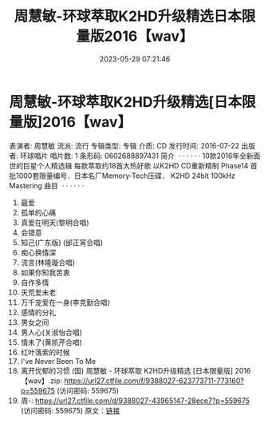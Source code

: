 ﻿---
title: 周慧敏-环球萃取K2HD升级精选日本限量版2016【wav】
date: 2023-05-29 07:21:46
categories: WAV车载音乐、镜像
tags: 华语中文
---
# 周慧敏-环球萃取K2HD升级精选[日本限量版]2016【wav】

表演者: 周慧敏
流派: 流行
专辑类型: 专辑
介质: CD
发行时间: 2016-07-22
出版者: 环球唱片
唱片数: 1
条形码: 0602688897431
简介  · · · · · ·
10款2016年全新面世的巨星个人精选辑
每款萃取约18首大热好歌 以K2HD CD重新精制
Phase14
首批1000套限量编号．日本名厂Memory-Tech压碟．
K2HD 24bit 100kHz Mastering
曲目  · · · · · ·
01. 最爱
02. 孤单的心痛
03. 真爱在明天(黎明合唱)
04. 会错意
05. 知己(广东版) (邰正宵合唱)
06. 痴心换情深
07. 流言(林隆璇合唱)
08. 如果你知我苦衷
09. 自作多情
10. 天荒爱未老
11. 万千宠爱在一身(李克勤合唱)
12. 感情的分礼
13. 男女之间
14. 男人心(关淑怡合唱)
15. 情未了(黄凯芹合唱)
16. 红叶落索的时候
17. I've Never Been To Me
18. 离开忧郁的习惯 (国)
周慧敏 - 环球萃取 K2HD升级精选 [日本限量版] 2016【wav】.zip: https://url27.ctfile.com/f/9388027-623773711-773160?p=559675
(访问密码: 559675)
13. 周-: https://url27.ctfile.com/d/9388027-43965147-28ece7?p=559675
(访问密码: 559675)
原文：[链接](https://blog.sina.com.cn/s/blog_1647c7e7601031235.html)